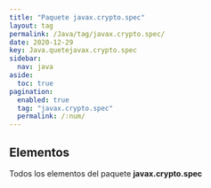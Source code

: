 ```yaml
---
title: "Paquete javax.crypto.spec"
layout: tag
permalink: /Java/tag/javax.crypto.spec/
date: 2020-12-29
key: Java.quetejavax.crypto.spec
sidebar: 
  nav: java
aside: 
  toc: true
pagination: 
  enabled: true
  tag: "javax.crypto.spec"
  permalink: /:num/
---
```


<h2>Elementos</h2>
Todos los elementos del paquete <strong>javax.crypto.spec</strong>
